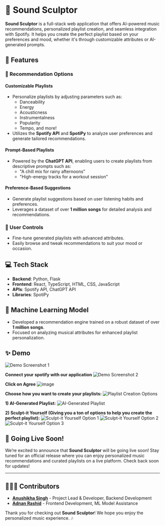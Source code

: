 # 🎵 Sound Sculptor

**Sound Sculptor** is a full-stack web application that offers AI-powered music recommendations, personalized playlist creation, and seamless integration with Spotify. It helps you create the perfect playlist based on your preferences and mood, whether it's through customizable attributes or AI-generated prompts.

## 🌟 Features

### 🚀 Recommendation Options

#### **Customizable Playlists**
- Personalize playlists by adjusting parameters such as:
  - Danceability
  - Energy
  - Acousticness
  - Instrumentalness
  - Popularity
  - Tempo, and more!
- Utilizes the **Spotify API** and **SpotiPy** to analyze user preferences and generate tailored recommendations.

#### **Prompt-Based Playlists**
- Powered by the **ChatGPT API**, enabling users to create playlists from descriptive prompts such as:
  - "A chill mix for rainy afternoons"
  - "High-energy tracks for a workout session"

#### **Preference-Based Suggestions**
- Generate playlist suggestions based on user listening habits and preferences.
- Leverages a dataset of over **1 million songs** for detailed analysis and recommendations.

### 🔧 User Controls
- Fine-tune generated playlists with advanced attributes.
- Easily browse and tweak recommendations to suit your mood or occasion.

## 💻 Tech Stack

- **Backend**: Python, Flask
- **Frontend**: React, TypeScript, HTML, CSS, JavaScript
- **APIs**: Spotify API, ChatGPT API
- **Libraries**: SpotiPy

## 🧠 Machine Learning Model
- Developed a recommendation engine trained on a robust dataset of over **1 million songs**.
- Focused on analyzing musical attributes for enhanced playlist personalization.

## ✨ Demo

![Demo Screenshot 1](https://github.com/user-attachments/assets/e98c11c1-1f13-404e-822a-576ea4db5c6b)

**Connect your spotify with our application** 
![Demo Screenshot 2](https://github.com/user-attachments/assets/51676938-d7d7-4b81-93ea-ef69db7d535e)

**Click on Agree**
![image](https://github.com/user-attachments/assets/ca87d252-22f3-4c89-abeb-e0da63f36f55)

**Choose how you want to create your playlists:**
![Playlist Creation Options](https://github.com/user-attachments/assets/1aa49f33-ea22-4800-aac8-0d2c82dadad0)

**1) AI-Generated Playlist:**
![AI-Generated Playlist](https://github.com/user-attachments/assets/d4700349-7219-472a-af4a-eb1d327d5efb)

**2) Sculpt-it Yourself (Giving you a ton of options to help you create the perfect playlist):**
![Sculpt-it Yourself Option 1](https://github.com/user-attachments/assets/65e388de-6655-4555-a997-2799f96e3fef)
![Sculpt-it Yourself Option 2](https://github.com/user-attachments/assets/48cb104b-162e-4995-a81c-1040b86af582)
![Sculpt-it Yourself Option 3](https://github.com/user-attachments/assets/6977533d-09b7-47ae-924a-0d0423675392)

## 🚀 Going Live Soon!
We’re excited to announce that **Sound Sculptor** will be going live soon! Stay tuned for an official release where you can enjoy personalized music recommendations and curated playlists on a live platform. Check back soon for updates!

---
## 🧑‍🤝‍🧑 Contributors

- **[Anushikha Singh](https://github.com/anushikha29)** - Project Lead & Developer, Backend Development
- **[Adnan Rashid](https://github.com/Dakuaisu)** - Frontend Development, ML Model Assistance

Thank you for checking out **Sound Sculptor**! We hope you enjoy the personalized music experience. 🎶
